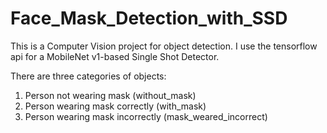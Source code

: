 # Face_Mask_Detection_with_SSD

This is a Computer Vision project for object detection. I use the tensorflow api for a MobileNet v1-based Single Shot Detector. 

There are three categories of objects:
1. Person not wearing mask (without_mask)
2. Person wearing mask correctly (with_mask)
3. Person wearing mask incorrectly (mask_weared_incorrect)
